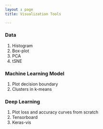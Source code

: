 ```yaml
---
layout : page
title: Visualization Tools

---
```

### Data

1. Histogram
2. Box-plot
3. PCA
4. tSNE

### Machine Learning Model

1. Plot decision boundary
2. Clusters in k-means


### Deep Learning

1. Plot loss and accuracy curves from scratch
2. Tensorboard
3. Keras-vis


